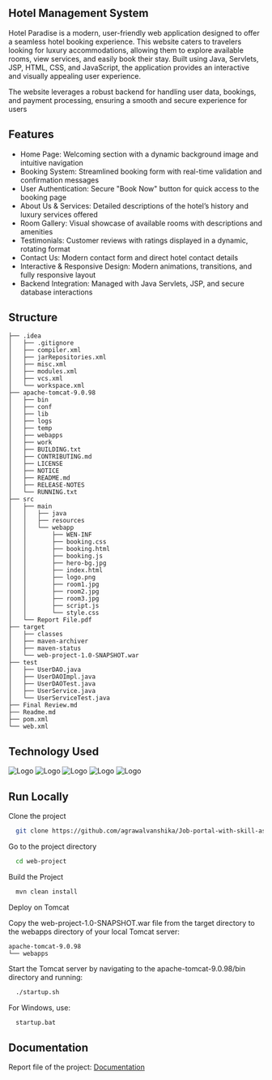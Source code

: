  ## Hotel Management System

Hotel Paradise is a modern, user-friendly web application designed to offer a seamless hotel booking experience. This website caters to travelers looking for luxury accommodations, allowing them to explore available rooms, view services, and easily book their stay. Built using Java, Servlets, JSP, HTML, CSS, and JavaScript, the application provides an interactive and visually appealing user experience.

The website leverages a robust backend for handling user data, bookings, and payment processing, ensuring a smooth and secure experience for users

## Features

- Home Page: Welcoming section with a dynamic background image and intuitive navigation
- Booking System: Streamlined booking form with real-time validation and confirmation messages
- User Authentication: Secure "Book Now" button for quick access to the booking page
- About Us & Services: Detailed descriptions of the hotel’s history and luxury services offered
- Room Gallery: Visual showcase of available rooms with descriptions and amenities
- Testimonials: Customer reviews with ratings displayed in a dynamic, rotating format
- Contact Us: Modern contact form and direct hotel contact details
- Interactive & Responsive Design: Modern animations, transitions, and fully responsive layout
- Backend Integration: Managed with Java Servlets, JSP, and secure database interactions

## Structure

```
├── .idea  
│   ├── .gitignore  
│   ├── compiler.xml  
│   ├── jarRepositories.xml  
│   ├── misc.xml  
│   ├── modules.xml  
│   ├── vcs.xml  
│   └── workspace.xml  
├── apache-tomcat-9.0.98  
│   ├── bin  
│   ├── conf  
│   ├── lib  
│   ├── logs  
│   ├── temp
│   ├── webapps
│   ├── work
│   ├── BUILDING.txt
│   ├── CONTRIBUTING.md
│   ├── LICENSE
│   ├── NOTICE
│   ├── README.md
│   ├── RELEASE-NOTES
│   └── RUNNING.txt
├── src
│   ├── main
│   │   ├── java
│   │   ├── resources
│   │   └── webapp
│   │       ├── WEN-INF
│   │       ├── booking.css
│   │       ├── booking.html
│   │       ├── booking.js
│   │       ├── hero-bg.jpg
│   │       ├── index.html
│   │       ├── logo.png
│   │       ├── room1.jpg
│   │       ├── room2.jpg
│   │       ├── room3.jpg
│   │       ├── script.js
│   │       └── style.css 
│   └── Report File.pdf
├── target
│   ├── classes
│   ├── maven-archiver
│   ├── maven-status
│   └── web-project-1.0-SNAPSHOT.war
├── test
│   ├── UserDAO.java
│   ├── UserDAOImpl.java
│   ├── UserDAOTest.java
│   ├── UserService.java
│   └── UserServiceTest.java
├── Final Review.md
├── Readme.md
├── pom.xml
└── web.xml

```
## Technology Used

![Logo](https://encrypted-tbn0.gstatic.com/images?q=tbn:ANd9GcReLb6hLk5P0qkPAv4gruk0sshrS_V45qHxIQ&s) ![Logo](https://encrypted-tbn0.gstatic.com/images?q=tbn:ANd9GcT6935wo8bLZh5FeafJEffqWKDOpNpx6UE5bg&s)
![Logo](https://encrypted-tbn0.gstatic.com/images?q=tbn:ANd9GcSFfShxyzGCEk3mGJnhLuh1CiYyZqTu2sO6zg&s) ![Logo](https://encrypted-tbn0.gstatic.com/images?q=tbn:ANd9GcRykqUCa32TIYKkYsVpULbUcDFOeyswAFw_Rg&s)
![Logo](https://static-00.iconduck.com/assets.00/javascript-js-icon-256x256-2o2kq55k.png)

## Run Locally

Clone the project

```bash
  git clone https://github.com/agrawalvanshika/Job-portal-with-skill-assessment/
```

Go to the project directory

```bash
  cd web-project
```

Build the Project

```bash
  mvn clean install
```

Deploy on Tomcat

Copy the web-project-1.0-SNAPSHOT.war file from the target directory to the webapps directory of your local Tomcat server:
```
apache-tomcat-9.0.98
└── webapps
```
Start the Tomcat server by navigating to the apache-tomcat-9.0.98/bin directory and running:

```bash
  ./startup.sh
```
For Windows, use:

```bash
  startup.bat
```

## Documentation

Report file of the project: [Documentation](https://github.com/SumitKM27/Hotel-Management-Sytem/blob/main/src/Report%20File.pdf)
